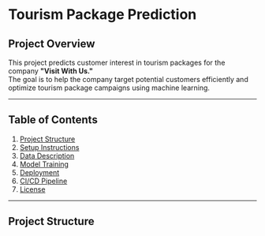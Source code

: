 # Tourism Package Prediction

## Project Overview
This project predicts customer interest in tourism packages for the company **"Visit With Us."**  
The goal is to help the company target potential customers efficiently and optimize tourism package campaigns using machine learning.

---

## Table of Contents
1. [Project Structure](#project-structure)
2. [Setup Instructions](#setup-instructions)
3. [Data Description](#data-description)
4. [Model Training](#model-training)
5. [Deployment](#deployment)
6. [CI/CD Pipeline](#cicd-pipeline)
7. [License](#license)

---

## Project Structure

